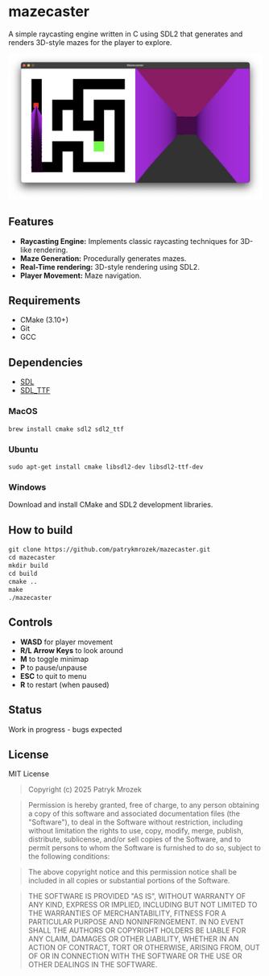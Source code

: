 # mazecaster
A simple raycasting engine written in C using SDL2 that generates and renders 3D-style mazes for the player to explore.

![Mazecaster Screenshot](images/mazecaster-screenshot.JPG)

## Features
- **Raycasting Engine:** Implements classic raycasting techniques for 3D-like rendering.
- **Maze Generation:** Procedurally generates mazes.
- **Real-Time rendering:** 3D-style rendering using SDL2.
- **Player Movement:** Maze navigation.

## Requirements
- CMake (3.10+)
- Git
- GCC

## Dependencies
- [SDL](https://github.com/libsdl-org/SDL)
- [SDL_TTF](https://github.com/libsdl-org/SDL_ttf)

### MacOS
```console
brew install cmake sdl2 sdl2_ttf
```

### Ubuntu
```console
sudo apt-get install cmake libsdl2-dev libsdl2-ttf-dev
```
### Windows
Download and install CMake and SDL2 development libraries.


## How to build
```console
git clone https://github.com/patrykmrozek/mazecaster.git
cd mazecaster
mkdir build
cd build
cmake ..
make
./mazecaster
```

## Controls
- **WASD** for player movement
- **R/L Arrow Keys** to look around
- **M** to toggle minimap
- **P** to pause/unpause
- **ESC** to quit to menu
- **R** to restart (when paused)

## Status 
Work in progress - bugs expected

## License
MIT License

> Copyright (c) 2025 Patryk Mrozek

> Permission is hereby granted, free of charge, to any person obtaining a copy
> of this software and associated documentation files (the "Software"), to deal
> in the Software without restriction, including without limitation the rights
> to use, copy, modify, merge, publish, distribute, sublicense, and/or sell
> copies of the Software, and to permit persons to whom the Software is
> furnished to do so, subject to the following conditions:

> The above copyright notice and this permission notice shall be included in all
> copies or substantial portions of the Software.

> THE SOFTWARE IS PROVIDED "AS IS", WITHOUT WARRANTY OF ANY KIND, EXPRESS OR
> IMPLIED, INCLUDING BUT NOT LIMITED TO THE WARRANTIES OF MERCHANTABILITY,
> FITNESS FOR A PARTICULAR PURPOSE AND NONINFRINGEMENT. IN NO EVENT SHALL THE
> AUTHORS OR COPYRIGHT HOLDERS BE LIABLE FOR ANY CLAIM, DAMAGES OR OTHER
> LIABILITY, WHETHER IN AN ACTION OF CONTRACT, TORT OR OTHERWISE, ARISING FROM,
> OUT OF OR IN CONNECTION WITH THE SOFTWARE OR THE USE OR OTHER DEALINGS IN THE
> SOFTWARE.


